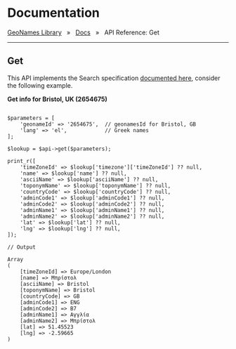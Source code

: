 # Documentation
[GeoNames Library](../README.md) &nbsp; » &nbsp;
[Docs](./Docs.md) &nbsp; » &nbsp;
API Reference: Get

---

## Get

This API implements the Search specification [documented here](https://www.geonames.org/export/web-services.html#get), consider the following example.

**Get info for Bristol, UK (2654675)**

```

$parameters = [
	'geonameId' => '2654675',  // geonamesId for Bristol, GB
	'lang' => 'el',            // Greek names
];

$lookup = $api->get($parameters);

print_r([
	'timeZoneId' => $lookup['timezone']['timeZoneId'] ?? null,
	'name' => $lookup['name'] ?? null,
	'asciiName' => $lookup['asciiName'] ?? null,
	'toponymName' => $lookup['toponymName'] ?? null,
	'countryCode' => $lookup['countryCode'] ?? null,
	'adminCode1' => $lookup['adminCode1'] ?? null,
	'adminCode2' => $lookup['adminCode2'] ?? null,
	'adminName1' => $lookup['adminName1'] ?? null,
	'adminName2' => $lookup['adminName2'] ?? null,
	'lat' => $lookup['lat'] ?? null,
	'lng' => $lookup['lng'] ?? null,
]);

// Output

Array
(
    [timeZoneId] => Europe/London
    [name] => Μπρίστολ
    [asciiName] => Bristol
    [toponymName] => Bristol
    [countryCode] => GB
    [adminCode1] => ENG
    [adminCode2] => B7
    [adminName1] => Αγγλία
    [adminName2] => Μπρίστολ
    [lat] => 51.45523
    [lng] => -2.59665
)
```
